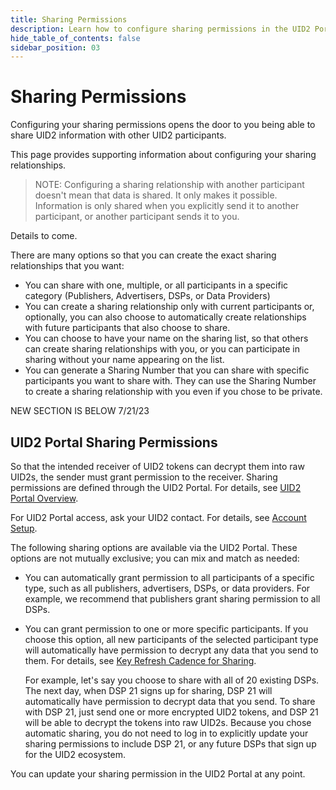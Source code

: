 ```yaml
---
title: Sharing Permissions
description: Learn how to configure sharing permissions in the UID2 Portal.
hide_table_of_contents: false
sidebar_position: 03
---
```


# Sharing Permissions

Configuring your sharing permissions opens the door to you being able to share UID2 information with other UID2 participants.

This page provides supporting information about configuring your sharing relationships.

>NOTE: Configuring a sharing relationship with another participant doesn't mean that data is shared. It only makes it possible. Information is only shared when you explicitly send it to another participant, or another participant sends it to you.

<!-- It includes the following:

- [xxx](#xxx)
  - [xxx](#xxx)
  - [xxx](#xxx)
- [xxx](#xxx)
  - [xxx](#xxx)
  - [xxx](#xxx)
- [xxx](#xxx)
- [xxx](#xxx) -->

Details to come.

There are many options so that you can create the exact sharing relationships that you want:

- You can share with one, multiple, or all participants in a specific category (Publishers, Advertisers, DSPs, or Data Providers)
- You can create a sharing relationship only with current participants or, optionally, you can also choose to automatically create relationships with future participants that also choose to share.
- You can choose to have your name on the sharing list, so that others can create sharing relationships with you, or you can participate in sharing without your name appearing on the list.
- You can generate a Sharing Number that you can share with specific participants you want to share with. They can use the Sharing Number to create a sharing relationship with you even if you chose to be private.

NEW SECTION IS BELOW 7/21/23

## UID2 Portal Sharing Permissions

So that the intended receiver of UID2 tokens can decrypt them into raw UID2s, the sender must grant permission to the receiver. Sharing permissions are defined through the UID2 Portal. For details, see [UID2 Portal Overview](../portal/portal-overview.md).

For UID2 Portal access, ask your UID2 contact. For details, see [Account Setup](../getting-started/gs-account-setup.md).

The following sharing options are available via the UID2 Portal. These options are not mutually exclusive; you can mix and match as needed:

- You can automatically grant permission to all participants of a specific type, such as all publishers, advertisers, DSPs, or data providers.<!--  (link to sub-section) --> For example, we recommend that publishers grant sharing permission to all DSPs.
- You can grant permission to one or more specific participants<!--  (link to sub-section) -->. If you choose this option, all new participants of the selected participant type will automatically have permission to decrypt any data that you send to them. For details, see [Key Refresh Cadence for Sharing](sharing-best-practices.md#key-refresh-cadence-for-sharing).

  For example, let's say you choose to share with all of 20 existing DSPs. The next day, when DSP 21 signs up for sharing, DSP 21 will automatically have permission to decrypt data that you send. To share with DSP 21, just send one or more encrypted UID2 tokens, and DSP 21 will be able to decrypt the tokens into raw UID2s. Because you chose automatic sharing, you do not need to log in to explicitly update your sharing permissions to include DSP 21, or any future DSPs that sign up for the UID2 ecosystem.
  
You can update your sharing permission in the UID2 Portal at any point.
